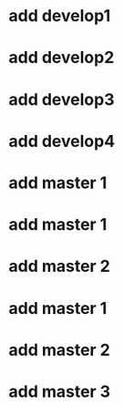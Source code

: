 # add develop1
# add develop2
# add develop3
# add develop4
# add master 1
# add master 1
# add master 2
# add master 1
# add master 2
# add master 3
